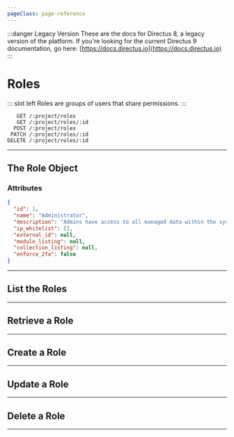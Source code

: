 ```yaml
---
pageClass: page-reference
---
```


:::danger Legacy Version
These are the docs for Directus 8, a legacy version of the platform. If you're looking for the current Directus 9 documentation, go here: [https://docs.directus.io](https://docs.directus.io)
:::

# Roles

<two-up>

::: slot left
Roles are groups of users that share permissions.
:::

<info-box title="Endpoints" slot="right">

```endpoints
   GET /:project/roles
   GET /:project/roles/:id
  POST /:project/roles
 PATCH /:project/roles/:id
DELETE /:project/roles/:id
```

</info-box>
</two-up>

---

## The Role Object

### Attributes

<two-up>
<template slot="left">
<def-list>

#### id <def-type>integer</def-type>
Unique identifier for the role.

#### name <def-type>string</def-type>
Name of the role.

#### description <def-type>string</def-type>
Description of the role.

#### ip_whitelist <def-type>array of strings</def-type>
Array of IP addresses that are allowed to connect to the API as a user of this role.

#### external_id <def-type>string</def-type>
ID used with external services in SCIM.

#### module_listing <def-type>object</def-type>
Custom override for the admin app module bar navigation.

#### collection_listing <def-type>object</def-type>
Custom override for the admin app collection navigation.

#### enforce_2fa <def-type>boolean</def-type>
Whether or not this role enforces the use of 2FA.

</def-list>
</template>

<info-box title="Role Object" slot="right" class="sticky">

```json
{
  "id": 1,
  "name": "Administrator",
  "description": "Admins have access to all managed data within the system by default",
  "ip_whitelist": [],
  "external_id": null,
  "module_listing": null,
  "collection_listing": null,
  "enforce_2fa": false
}
```

</info-box>
</two-up>

---

## List the Roles

<two-up>
<template slot="left">

List the roles.

### Parameters

<def-list>

!!! include params/project.md !!!

</def-list>

### Query

<def-list>

!!! include query/fields.md !!!
!!! include query/limit.md !!!
!!! include query/offset.md !!!
!!! include query/page.md !!!
!!! include query/sort.md !!!
!!! include query/single.md !!!
!!! include query/filter.md !!!
!!! include query/q.md !!!
!!! include query/meta.md !!!

</def-list>

### Returns

Returns an array of [role objects](#the-role-object).

</template>

<template slot="right">
<div class="sticky">
<info-box title="Endpoint">

```endpoints
   GET /:project/roles
```

</info-box>
<info-box title="Response">

```json
{
  "data": [
    {
      "id": 1,
      "name": "Administrator",
      "description": "Admins have access to all managed data within the system by default",
      "ip_whitelist": [],
      "external_id": null,
      "module_listing": null,
      "collection_listing": null,
      "enforce_2fa": false
    },
    { ... },
    { ... }
  ]
}
```

</info-box>
</div>
</template>
</two-up>

---

## Retrieve a Role

<two-up>
<template slot="left">

Retrieve a single role by unique identifier.

### Parameters

<def-list>

!!! include params/project.md !!!
!!! include params/id.md !!!

</def-list>

### Query

<def-list>

!!! include query/fields.md !!!
!!! include query/meta.md !!!

</def-list>

### Returns

Returns the [role object](#the-role-object) for the given unique identifier.

</template>

<template slot="right">
<div class="sticky">
<info-box title="Endpoint">

```endpoints
   GET /:project/roles/:id
```

</info-box>

<info-box title="Response">

```json
{
  "data": {
    "id": 1,
    "name": "Administrator",
    "description": "Admins have access to all managed data within the system by default",
    "ip_whitelist": [],
    "external_id": null,
    "module_listing": null,
    "collection_listing": null,
    "enforce_2fa": false
  }
}
```

</info-box>
</div>
</template>
</two-up>

---

## Create a Role

<two-up>
<template slot="left">

Create a new role.

### Parameters

<def-list>

!!! include params/project.md !!!

</def-list>

### Attributes

<def-list>

#### name <def-type alert>required</def-type>
Name of the role.

#### description <def-type>optional</def-type>
Description of the role.

#### ip_whitelist <def-type>optional of strings</def-type>
Array of IP addresses that are allowed to connect to the API as a user of this role.

#### external_id <def-type>optional</def-type>
ID used with external services in SCIM.

#### module_listing <def-type>optional</def-type>
Custom override for the admin app module bar navigation.

#### collection_listing <def-type>optional</def-type>
Custom override for the admin app collection navigation.

#### enforce_2fa <def-type>optional</def-type>
Whether or not this role enforces the use of 2FA.

</def-list>

### Query

<def-list>

!!! include query/fields.md !!!
!!! include query/meta.md !!!

</def-list>

### Returns

Returns the [role object](#the-role-object) for the role that was just created.

</template>

<template slot="right">
<div class="sticky">
<info-box title="Endpoint">

```endpoints
  POST /:project/roles
```

</info-box>

<info-box title="Request">

```json
{
  "name": "Interns"
}
```

</info-box>

<info-box title="Response">

```json
{
  "data": {
    "id": 3,
    "name": "Interns",
    "description": null,
    "ip_whitelist": [],
    "external_id": "bcb3e393-624b-4248-9b07-5bd47d2c133f",
    "module_listing": null,
    "collection_listing": null,
    "enforce_2fa": false
  }
}
```

</info-box>
</div>
</template>
</two-up>

---

## Update a Role

<two-up>
<template slot="left">

Update an existing role

### Parameters

<def-list>

!!! include params/project.md !!!
!!! include params/id.md !!!

</def-list>

### Attributes

<def-list>

#### name <def-type>optional</def-type>
Name of the role.

#### description <def-type>optional</def-type>
Description of the role.

#### ip_whitelist <def-type>optional of strings</def-type>
Array of IP addresses that are allowed to connect to the API as a user of this role.

#### external_id <def-type>optional</def-type>
ID used with external services in SCIM.

#### module_listing <def-type>optional</def-type>
Custom override for the admin app module bar navigation.

#### collection_listing <def-type>optional</def-type>
Custom override for the admin app collection navigation.

#### enforce_2fa <def-type>optional</def-type>
Whether or not this role enforces the use of 2FA.

</def-list>

### Query

<def-list>

!!! include query/fields.md !!!
!!! include query/meta.md !!!

</def-list>

### Returns

Returns the [role object](#the-role-object) for the role that was just updated.

</template>

<template slot="right">
<div class="sticky">
<info-box title="Endpoint">

```endpoints
 PATCH /:project/roles/:id
```

</info-box>

<info-box title="Request">

```json
{
  "description": "Limited access only."
}
```

</info-box>

<info-box title="Response">

```json
{
  "data": {
    "id": 3,
    "name": "Interns",
    "description": "Limited access only.",
    "ip_whitelist": [],
    "external_id": "bcb3e393-624b-4248-9b07-5bd47d2c133f",
    "module_listing": null,
    "collection_listing": null,
    "enforce_2fa": false
  }
}
```

</info-box>
</div>
</template>
</two-up>

---

## Delete a Role

<two-up>
<template slot="left">

Delete an existing role

### Parameters

<def-list>

!!! include params/project.md !!!
!!! include params/id.md !!!

</def-list>

### Returns

Returns an empty body with HTTP status 204

</template>

<template slot="right">
<div class="sticky">
<info-box title="Endpoint">

```endpoints
DELETE /:project/roles/:id
```

</info-box>
</div>
</template>
</two-up>

---